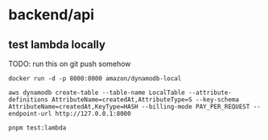 
# backend/api

## test lambda locally

TODO: run this on git push somehow

```
docker run -d -p 8000:8000 amazon/dynamodb-local

aws dynamodb create-table --table-name LocalTable --attribute-definitions AttributeName=createdAt,AttributeType=S --key-schema AttributeName=createdAt,KeyType=HASH --billing-mode PAY_PER_REQUEST --endpoint-url http://127.0.0.1:8000

pnpm test:lambda
```
